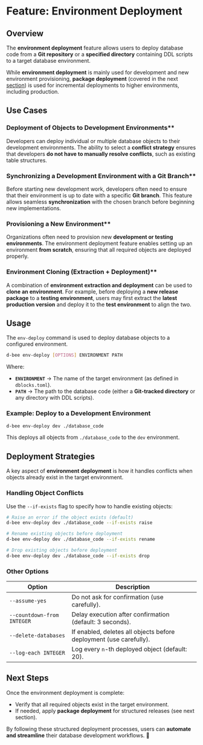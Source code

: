 # Feature: Environment Deployment

## Overview
The **environment deployment** feature allows users to deploy database code from a **Git repository** or a **specified directory** containing DDL scripts to a target database environment.

While **environment deployment** is mainly used for development and new environment provisioning, **package deployment** (covered in the next [section](pkg_deploy.md)) is used for incremental deployments to higher environments, including production.

## Use Cases

### Deployment of Objects to Development Environments**
Developers can deploy individual or multiple database objects to their development environments. The ability to select a **conflict strategy** ensures that developers **do not have to manually resolve conflicts**, such as existing table structures.

### Synchronizing a Development Environment with a Git Branch**
Before starting new development work, developers often need to ensure that their environment is up to date with a specific **Git branch**. This feature allows seamless **synchronization** with the chosen branch before beginning new implementations.

### Provisioning a New Environment**
Organizations often need to provision new **development or testing environments**. The environment deployment feature enables setting up an environment **from scratch**, ensuring that all required objects are deployed properly.

### Environment Cloning (Extraction + Deployment)**
A combination of **environment extraction and deployment** can be used to **clone an environment**. For example, before deploying a **new release package** to a **testing environment**, users may first extract the **latest production version** and deploy it to the **test environment** to align the two.

## Usage
The `env-deploy` command is used to deploy database objects to a configured environment.

```bash
d-bee env-deploy [OPTIONS] ENVIRONMENT PATH
```

Where:
- **`ENVIRONMENT`** → The name of the target environment (as defined in `dblocks.toml`).
- **`PATH`** → The path to the database code (either a **Git-tracked directory** or any directory with DDL scripts).

### **Example: Deploy to a Development Environment**
```bash
d-bee env-deploy dev ./database_code
```
This deploys all objects from `./database_code` to the `dev` environment.

## Deployment Strategies
A key aspect of **environment deployment** is how it handles conflicts when objects already exist in the target environment.

### **Handling Object Conflicts**
Use the `--if-exists` flag to specify how to handle existing objects:
```bash
# Raise an error if the object exists (default)
d-bee env-deploy dev ./database_code --if-exists raise

# Rename existing objects before deployment
d-bee env-deploy dev ./database_code --if-exists rename

# Drop existing objects before deployment
d-bee env-deploy dev ./database_code --if-exists drop
```

### **Other Options**
| Option | Description |
|--------|-------------|
| `--assume-yes` | Do not ask for confirmation (use carefully). |
| `--countdown-from INTEGER` | Delay execution after confirmation (default: 3 seconds). |
| `--delete-databases` | If enabled, deletes all objects before deployment (use carefully). |
| `--log-each INTEGER` | Log every `n`-th deployed object (default: 20). |

## Next Steps
Once the environment deployment is complete:
- Verify that all required objects exist in the target environment.
- If needed, apply **package deployment** for structured releases (see next section).

By following these structured deployment processes, users can **automate and streamline** their database development workflows. 🚀
